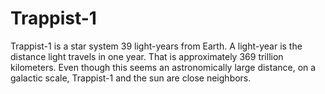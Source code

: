 # Trappist-1
Trappist-1 is a star system 39 light-years from Earth. A light-year is the
distance light travels in one year. That is approximately 369 trillion
kilometers. Even though this seems an astronomically large distance, on a
galactic scale, Trappist-1 and the sun are close neighbors.

 
